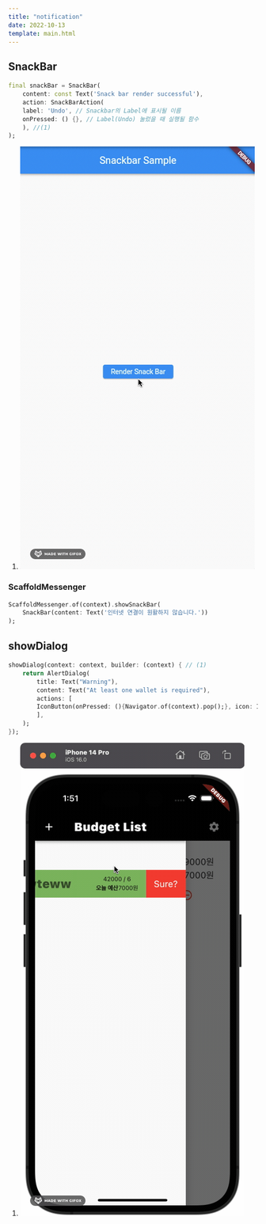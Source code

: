 ```yaml
---
title: "notification"
date: 2022-10-13
template: main.html
---
```


## SnackBar
```dart
final snackBar = SnackBar(
    content: const Text('Snack bar render successful'),
    action: SnackBarAction(
    label: 'Undo', // Snackbar의 Label에 표시될 이름
    onPressed: () {}, // Label(Undo) 눌렀을 때 실행될 함수
    ), //(1)
);
```

1. ![snackbarRender](/docs/assets/img/flutter/Theory/snackbar/snackBarRender.gif)

### ScaffoldMessenger
```dart
ScaffoldMessenger.of(context).showSnackBar(
    SnackBar(content: Text('인터넷 연결이 원활하지 않습니다.'))
);
```

## showDialog
```dart
showDialog(context: context, builder: (context) { // (1)
    return AlertDialog(
        title: Text("Warning"),
        content: Text("At least one wallet is required"),
        actions: [
        IconButton(onPressed: (){Navigator.of(context).pop();}, icon: Icon(Icons.close)),
        ],
    );
});
```

1. ![show_dilog](/docs/assets/img/flutter/Theory/show_dialog/show_dialog.gif)